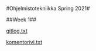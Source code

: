#Ohjelmistotekniikka Spring 2021#

##Week 1##

[gitlog.txt](https://github.com/KooEeVee/ot_harjoitustyo/blob/main/laskarit/viikko1/gitlog.txt)

[komentorivi.txt](https://github.com/KooEeVee/ot_harjoitustyo/blob/main/laskarit/viikko1/komentorivi.txt)
